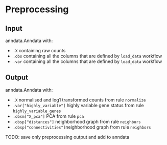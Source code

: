 # Preprocessing

## Input

anndata.Anndata with:

* `.X` containing raw counts
* `.obs` containing all the columns that are defined by `load_data` workflow
* `.var` containing all the columns that are defined by `load_data` workflow

## Output

anndata.Anndata with:

* `.X` normalised and log1 transformed counts from rule `normalize`
* `.var["highly_variable"]` highly variable gene status from rule `highly_variable_genes`
* `.obsm["X_pca"]` PCA from rule `pca`
* `.obsp["distances"]` neighborhood graph from rule `neighbors`
* `.obsp["connectivities"]`neighborhood graph from rule `neighbors`

TODO: save only preprocessing output and add to anndata
